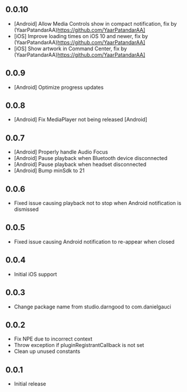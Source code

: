 ## 0.0.10

* [Android] Allow Media Controls show in compact notification, fix by (YaarPatandarAA)https://github.com/YaarPatandarAA]
* [iOS] Improve loading times on iOS 10 and newer, fix by (YaarPatandarAA)https://github.com/YaarPatandarAA]
* [iOS] Show artwork in Command Center, fix by (YaarPatandarAA)https://github.com/YaarPatandarAA]

## 0.0.9

* [Android] Optimize progress updates

## 0.0.8

* [Android] Fix MediaPlayer not being released [Android]

## 0.0.7

* [Android] Properly handle Audio Focus
* [Android] Pause playback when Bluetooth device disconnected
* [Android] Pause playback when headset disconnected
* [Android] Bump minSdk to 21

## 0.0.6

* Fixed issue causing playback not to stop when Android notification is dismissed

## 0.0.5

* Fixed issue causing Android notification to re-appear when closed

## 0.0.4

* Initial iOS support

## 0.0.3

* Change package name from studio.darngood to com.danielgauci

## 0.0.2

* Fix NPE due to incorrect context
* Throw exception if pluginRegistrantCallback is not set
* Clean up unused constants

## 0.0.1

* Initial release
